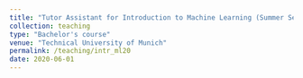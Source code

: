 ```yaml
---
title: "Tutor Assistant for Introduction to Machine Learning (Summer Semester 20)"
collection: teaching
type: "Bachelor's course"
venue: "Technical University of Munich"
permalink: /teaching/intr_ml20
date: 2020-06-01
---
```

